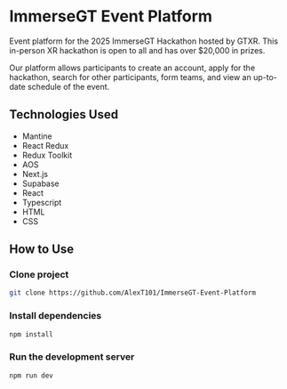 # ImmerseGT Event Platform

Event platform for the 2025 ImmerseGT Hackathon hosted by GTXR. This in-person XR hackathon is open to all and has over $20,000 in prizes.

Our platform allows participants to create an account, apply for the hackathon, search for other participants, form teams, and view an up-to-date schedule of the event.

## Technologies Used

- Mantine
- React Redux
- Redux Toolkit
- AOS
- Next.js
- Supabase
- React
- Typescript
- HTML
- CSS

## How to Use

### Clone project

```bash
git clone https://github.com/AlexT101/ImmerseGT-Event-Platform
```

### Install dependencies

```bash
npm install
```

### Run the development server

```bash
npm run dev
```



